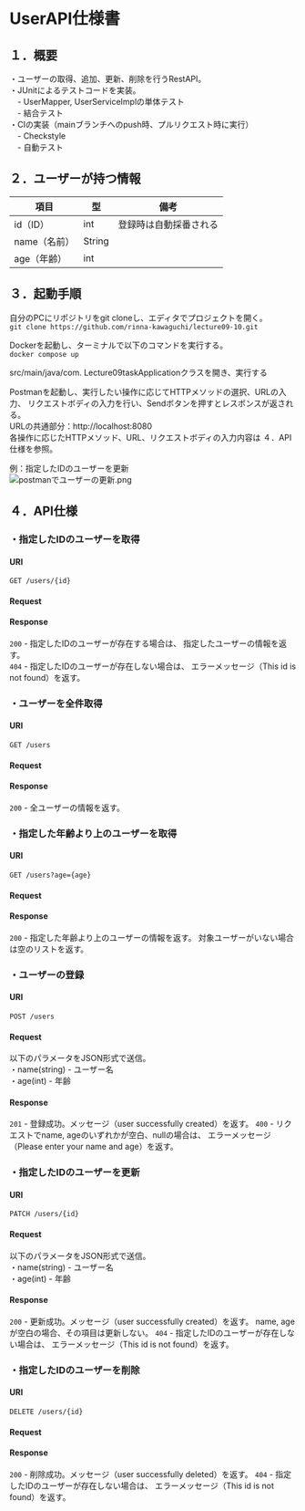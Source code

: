 # UserAPI仕様書

## １．概要
・ユーザーの取得、追加、更新、削除を行うRestAPI。  
・JUnitによるテストコードを実装。  
　- UserMapper, UserServiceImplの単体テスト  
　- 結合テスト  
・CIの実装（mainブランチへのpush時、プルリクエスト時に実行）  
　- Checkstyle  
　- 自動テスト

## ２．ユーザーが持つ情報

| 項目       | 型      | 備考          |
|----------|--------|-------------|
| id（ID）   | int    | 登録時は自動採番される |
| name（名前） | String |             |
| age（年齢）  | int    |             |


## ３．起動手順
自分のPCにリポジトリをgit cloneし、エディタでプロジェクトを開く。  
`git clone https://github.com/rinna-kawaguchi/lecture09-10.git`  

Dockerを起動し、ターミナルで以下のコマンドを実行する。  
`docker compose up`  

src/main/java/com.
Lecture09taskApplicationクラスを開き、実行する

Postmanを起動し、実行したい操作に応じてHTTPメソッドの選択、URLの入力、
リクエストボディの入力を行い、Sendボタンを押すとレスポンスが返される。  
URLの共通部分：http://localhost:8080  
各操作に応じたHTTPメソッド、URL、リクエストボディの入力内容は
４．API仕様を参照。  

例：指定したIDのユーザーを更新  
![postmanでユーザーの更新.png](..%2F..%2FDesktop%2F%E3%83%AC%E3%82%A4%E3%82%BA%E3%83%86%E3%83%83%E3%82%AF%2F%E8%AA%B2%E9%A1%8C%E7%94%A8%2F%E8%AA%B2%E9%A1%8C%E7%AC%AC10%E5%9B%9E%2FREADME%2Fpostman%E3%81%A7%E3%83%A6%E3%83%BC%E3%82%B6%E3%83%BC%E3%81%AE%E6%9B%B4%E6%96%B0.png)

## ４．API仕様

### ・指定したIDのユーザーを取得  
#### URI
`GET /users/{id}`  
#### Request
#### Response
`200` - 指定したIDのユーザーが存在する場合は、
指定したユーザーの情報を返す。  
`404` - 指定したIDのユーザーが存在しない場合は、
エラーメッセージ（This id is not found）を返す。

### ・ユーザーを全件取得
#### URI
`GET /users`
#### Request
#### Response
`200` - 全ユーザーの情報を返す。  

### ・指定した年齢より上のユーザーを取得
#### URI
`GET /users?age={age}`
#### Request
#### Response
`200` - 指定した年齢より上のユーザーの情報を返す。
対象ユーザーがいない場合は空のリストを返す。

### ・ユーザーの登録
#### URI
`POST /users`
#### Request
以下のパラメータをJSON形式で送信。  
・name(string) - ユーザー名  
・age(int) - 年齢
#### Response
`201` - 登録成功。メッセージ（user successfully created）を返す。
`400` - リクエストでname, ageのいずれかが空白、nullの場合は、
エラーメッセージ（Please enter your name and age）を返す。

### ・指定したIDのユーザーを更新
#### URI
`PATCH /users/{id}`
#### Request
以下のパラメータをJSON形式で送信。  
・name(string) - ユーザー名  
・age(int) - 年齢
#### Response
`200` - 更新成功。メッセージ（user successfully created）を返す。
name, ageが空白の場合、その項目は更新しない。
`404` - 指定したIDのユーザーが存在しない場合は、
エラーメッセージ（This id is not found）を返す。

### ・指定したIDのユーザーを削除
#### URI
`DELETE /users/{id}`
#### Request
#### Response
`200` - 削除成功。メッセージ（user successfully deleted）を返す。
`404` - 指定したIDのユーザーが存在しない場合は、
エラーメッセージ（This id is not found）を返す。
